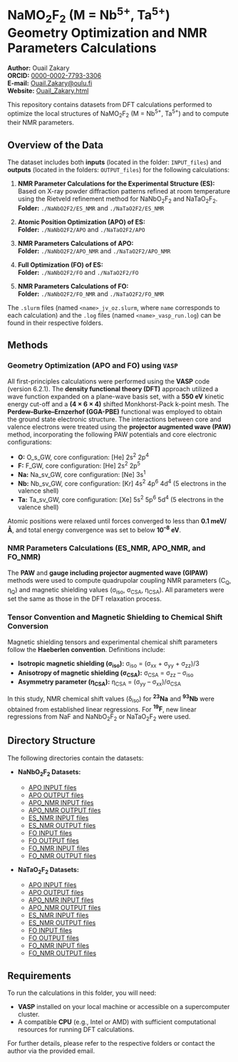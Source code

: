 # NaMO<sub>2</sub>F<sub>2</sub> (M = Nb<sup>5+</sup>, Ta<sup>5+</sup>) Geometry Optimization and NMR Parameters Calculations

**Author:** Ouail Zakary  
**ORCID:** [0000-0002-7793-3306](https://orcid.org/0000-0002-7793-3306)  
**E-mail:** [Ouail.Zakary@oulu.fi](mailto:Ouail.Zakary@oulu.fi)  
**Website:** [Ouail_Zakary.html](https://cc.oulu.fi/~nmrwww/members/Ouail_Zakary.html)

This repository contains datasets from DFT calculations performed to optimize the local structures of NaMO<sub>2</sub>F<sub>2</sub> (M = Nb<sup>5+</sup>, Ta<sup>5+</sup>) and to compute their NMR parameters.

## Overview of the Data

The dataset includes both **inputs** (located in the folder: `INPUT_files`) and **outputs** (located in the folders: `OUTPUT_files`) for the following calculations:

1. **NMR Parameter Calculations for the Experimental Structure (ES):**  
   Based on X-ray powder diffraction patterns refined at room temperature using the Rietveld refinement method for NaNbO<sub>2</sub>F<sub>2</sub> and NaTaO<sub>2</sub>F<sub>2</sub>.  
   **Folder:** `./NaNbO2F2/ES_NMR` and `./NaTaO2F2/ES_NMR`

2. **Atomic Position Optimization (APO) of ES:**  
   **Folder:** `./NaNbO2F2/APO` and `./NaTaO2F2/APO`

3. **NMR Parameters Calculations of APO:**  
   **Folder:** `./NaNbO2F2/APO_NMR` and `./NaTaO2F2/APO_NMR`

4. **Full Optimization (FO) of ES:**  
   **Folder:** `./NaNbO2F2/FO` and `./NaTaO2F2/FO`

5. **NMR Parameters Calculations of FO:**  
   **Folder:** `./NaNbO2F2/FO_NMR` and `./NaTaO2F2/FO_NMR`

The `.slurm` files (named `<name>_jv_oz.slurm`, where `name` corresponds to each calculation) and the `.log` files (named `<name>_vasp_run.log`) can be found in their respective folders.

## Methods

### Geometry Optimization (APO and FO) using `VASP`

All first-principles calculations were performed using the **VASP** code (version 6.2.1). The **density functional theory (DFT)** approach utilized a wave function expanded on a plane-wave basis set, with a **550 eV** kinetic energy cut-off and a **(4 × 6 × 4)** shifted Monkhorst-Pack k-point mesh. The **Perdew–Burke–Ernzerhof (GGA-PBE)** functional was employed to obtain the ground state electronic structure. The interactions between core and valence electrons were treated using the **projector augmented wave (PAW)** method, incorporating the following PAW potentials and core electronic configurations:

- **O:** O_s_GW, core configuration: [He] 2s<sup>2</sup> 2p<sup>4</sup>
- **F:** F_GW, core configuration: [He] 2s<sup>2</sup> 2p<sup>5</sup>
- **Na:** Na_sv_GW, core configuration: [Ne] 3s<sup>1</sup>
- **Nb:** Nb_sv_GW, core configuration: [Kr] 4s<sup>2</sup> 4p<sup>6</sup> 4d<sup>4</sup> (5 electrons in the valence shell)
- **Ta:** Ta_sv_GW, core configuration: [Xe] 5s<sup>2</sup> 5p<sup>6</sup> 5d<sup>4</sup> (5 electrons in the valence shell)

Atomic positions were relaxed until forces converged to less than **0.1 meV/Å**, and total energy convergence was set to below **10<sup>–8</sup> eV**.

### NMR Parameters Calculations (ES_NMR, APO_NMR, and FO_NMR)

The **PAW** and **gauge including projector augmented wave (GIPAW)** methods were used to compute quadrupolar coupling NMR parameters (C<sub>Q</sub>, η<sub>Q</sub>) and magnetic shielding values (σ<sub>iso</sub>, σ<sub>CSA</sub>, η<sub>CSA</sub>). All parameters were set the same as those in the DFT relaxation process.

### Tensor Convention and Magnetic Shielding to Chemical Shift Conversion

Magnetic shielding tensors and experimental chemical shift parameters follow the **Haeberlen convention**. Definitions include:

- **Isotropic magnetic shielding (σ<sub>iso</sub>):** σ<sub>iso</sub> = (σ<sub>xx</sub> + σ<sub>yy</sub> + σ<sub>zz</sub>)/3  
- **Anisotropy of magnetic shielding (σ<sub>CSA</sub>):** σ<sub>CSA</sub> = σ<sub>zz</sub> – σ<sub>iso</sub>  
- **Asymmetry parameter (η<sub>CSA</sub>):** η<sub>CSA</sub> = (σ<sub>yy</sub> – σ<sub>xx</sub>)/σ<sub>CSA</sub>

In this study, NMR chemical shift values (δ<sub>iso</sub>) for **<sup>23</sup>Na** and **<sup>93</sup>Nb** were obtained from established linear regressions. For **<sup>19</sup>F**, new linear regressions from NaF and NaNbO<sub>2</sub>F<sub>2</sub> or NaTaO<sub>2</sub>F<sub>2</sub> were used.

## Directory Structure

The following directories contain the datasets:

- **NaNbO<sub>2</sub>F<sub>2</sub> Datasets:**
  - [APO INPUT files](./NaNbO2F2/APO/INPUT_files)
  - [APO OUTPUT files](./NaNbO2F2/APO/OUTPUT_files)
  - [APO_NMR INPUT files](./NaNbO2F2/APO_NMR/INPUT_files)
  - [APO_NMR OUTPUT files](./NaNbO2F2/APO_NMR/OUTPUT_files)
  - [ES_NMR INPUT files](./NaNbO2F2/ES_NMR/INPUT_files)
  - [ES_NMR OUTPUT files](./NaNbO2F2/ES_NMR/OUTPUT_files)
  - [FO INPUT files](./NaNbO2F2/FO/INPUT_files)
  - [FO OUTPUT files](./NaNbO2F2/FO/OUTPUT_files)
  - [FO_NMR INPUT files](./NaNbO2F2/FO_NMR/INPUT_files)
  - [FO_NMR OUTPUT files](./NaNbO2F2/FO_NMR/OUTPUT_files)

- **NaTaO<sub>2</sub>F<sub>2</sub> Datasets:**
  - [APO INPUT files](./NaTaO2F2/APO/INPUT_files)
  - [APO OUTPUT files](./NaTaO2F2/APO/OUTPUT_files)
  - [APO_NMR INPUT files](./NaTaO2F2/APO_NMR/INPUT_files)
  - [APO_NMR OUTPUT files](./NaTaO2F2/APO_NMR/OUTPUT_files)
  - [ES_NMR INPUT files](./NaTaO2F2/ES_NMR/INPUT_files)
  - [ES_NMR OUTPUT files](./NaTaO2F2/ES_NMR/OUTPUT_files)
  - [FO INPUT files](./NaTaO2F2/FO/INPUT_files)
  - [FO OUTPUT files](./NaTaO2F2/FO/OUTPUT_files)
  - [FO_NMR INPUT files](./NaTaO2F2/FO_NMR/INPUT_files)
  - [FO_NMR OUTPUT files](./NaTaO2F2/FO_NMR/OUTPUT_files)

## Requirements

To run the calculations in this folder, you will need:

- **VASP** installed on your local machine or accessible on a supercomputer cluster.
- A compatible **CPU** (e.g., Intel or AMD) with sufficient computational resources for running DFT calculations.

For further details, please refer to the respective folders or contact the author via the provided email.
